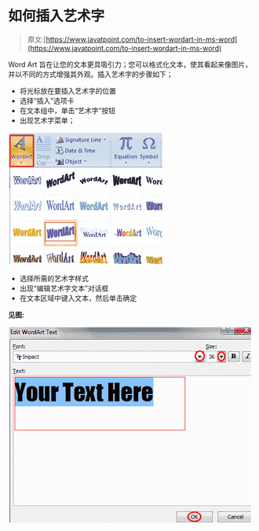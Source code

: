 # 如何插入艺术字

> 原文:[https://www.javatpoint.com/to-insert-wordart-in-ms-word](https://www.javatpoint.com/to-insert-wordart-in-ms-word)

Word Art 旨在让您的文本更具吸引力；您可以格式化文本，使其看起来像图片，并以不同的方式增强其外观。插入艺术字的步骤如下；

*   将光标放在要插入艺术字的位置
*   选择“插入”选项卡
*   在文本组中，单击“艺术字”按钮
*   出现艺术字菜单；

![MS Word How to insert wordart 1](img/bb297a9f7cab44e16f4bdadb3b46b559.png)

*   选择所需的艺术字样式
*   出现“编辑艺术字文本”对话框
*   在文本区域中键入文本，然后单击确定

**见图:**

![MS Word How to insert wordart 2](img/b52c4b77b20451c18a0aadb3ad49aae4.png)